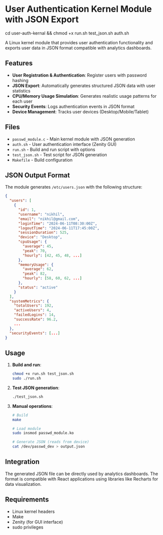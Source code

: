 # User Authentication Kernel Module with JSON Export

cd user-auth-kernal && chmod +x run.sh test_json.sh auth.sh

A Linux kernel module that provides user authentication functionality and exports user data in JSON format compatible with analytics dashboards.

## Features

- **User Registration & Authentication**: Register users with password hashing
- **JSON Export**: Automatically generates structured JSON data with user statistics
- **CPU/Memory Usage Simulation**: Generates realistic usage patterns for each user
- **Security Events**: Logs authentication events in JSON format
- **Device Management**: Tracks user devices (Desktop/Mobile/Tablet)

## Files

- `passwd_module.c` - Main kernel module with JSON generation
- `auth.sh` - User authentication interface (Zenity GUI)
- `run.sh` - Build and run script with options
- `test_json.sh` - Test script for JSON generation
- `Makefile` - Build configuration

## JSON Output Format

The module generates `/etc/users.json` with the following structure:

```json
{
  "users": [
    {
      "id": 1,
      "username": "nikhil",
      "email": "nikhil@gmail.com",
      "loginTime": "2024-06-11T08:30:00Z",
      "logoutTime": "2024-06-11T17:45:00Z",
      "sessionDuration": 525,
      "device": "Desktop",
      "cpuUsage": {
        "average": 45,
        "peak": 70,
        "hourly": [42, 45, 48, ...]
      },
      "memoryUsage": {
        "average": 62,
        "peak": 82,
        "hourly": [58, 60, 62, ...]
      },
      "status": "active"
    }
  ],
  "systemMetrics": {
    "totalUsers": 192,
    "activeUsers": 4,
    "failedLogins": 14,
    "successRate": 96.2,
    ...
  },
  "securityEvents": [...]
}
```

## Usage

1. **Build and run**:
   ```bash
   chmod +x run.sh test_json.sh
   sudo ./run.sh
   ```

2. **Test JSON generation**:
   ```bash
   ./test_json.sh
   ```

3. **Manual operations**:
   ```bash
   # Build
   make
   
   # Load module
   sudo insmod passwd_module.ko
   
   # Generate JSON (reads from device)
   cat /dev/passwd_dev > output.json
   ```

## Integration

The generated JSON file can be directly used by analytics dashboards. The format is compatible with React applications using libraries like Recharts for data visualization.

## Requirements

- Linux kernel headers
- Make
- Zenity (for GUI interface)
- sudo privileges
